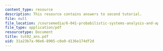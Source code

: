 ```yaml
---
content_type: resource
description: This resource contains answers to second tutorial.
file: null
file_location: /coursemedia/6-041-probabilistic-systems-analysis-and-applied-probability-spring-2006/31a23b7a96e68905c0a9d136e174df2d_tut02_ans.pdf
file_type: application/pdf
resourcetype: Document
title: tut02_ans.pdf
uid: 31a23b7a-96e6-8905-c0a9-d136e174df2d
---
```

